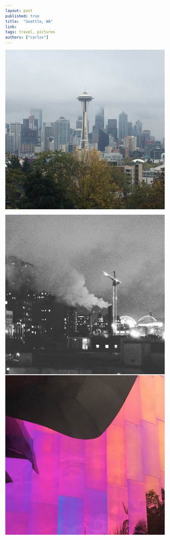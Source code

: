 ```yaml
---
layout: post
published: true
title:  "Seattle, WA"
link: 
tags: travel, pictures
authors: ["carlos"]
---
```


![seattle](/assets/images/seattle_1.jpg)
<!--more-->
![seattle](/assets/images/seattle_2.jpg)
![seattle](/assets/images/seattle_3.jpg)

